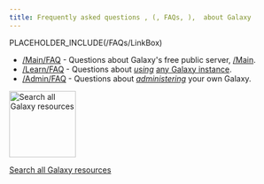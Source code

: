 ```yaml
---
title: Frequently asked questions , (, FAQs, ),  about Galaxy
---
```

PLACEHOLDER_INCLUDE(/FAQs/LinkBox)


* [/Main/FAQ](/src/Main/FAQ/index.md) - Questions about Galaxy's free public server, [/Main](/src/Main/index.md).
* [/Learn/FAQ](/src/Learn/FAQ/index.md) - Questions about *[using](/Learn)* [any Galaxy instance](/src/BigPicture/Choices/index.md).
* [/Admin/FAQ](/src/Admin/FAQ/index.md) - Questions about *[administering](/src/Admin/index.md)* your own Galaxy.

<div class='center'>
<a href='http://galaxyproject.org/search/'><img src='/Images/Logos/GalaxyWebSearch.png' alt='Search all Galaxy resources' width="120" /></a>

[Search all Galaxy resources](http://galaxyproject.org/search/getgalaxy)
</div>
